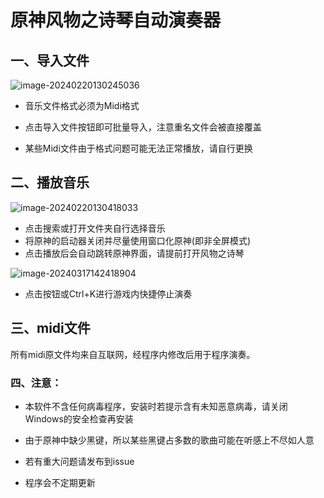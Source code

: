 # 原神风物之诗琴自动演奏器

## 一、导入文件

![image-20240220130245036](https://typora-xcc.oss-cn-beijing.aliyuncs.com/image/image-20240220130245036.png)

* 音乐文件格式必须为Midi格式

* 点击导入文件按钮即可批量导入，注意重名文件会被直接覆盖
* 某些Midi文件由于格式问题可能无法正常播放，请自行更换

## 二、播放音乐

![image-20240220130418033](https://typora-xcc.oss-cn-beijing.aliyuncs.com/image/image-20240220130418033.png)

* 点击搜索或打开文件夹自行选择音乐
* 将原神的启动器关闭并尽量使用窗口化原神(即非全屏模式)
* 点击播放后会自动跳转原神界面，请提前打开风物之诗琴

![image-20240317142418904](https://typora-xcc.oss-cn-beijing.aliyuncs.com/image/image-20240317142418904.png)

* 点击按钮或Ctrl+K进行游戏内快捷停止演奏

## 三、midi文件

所有midi原文件均来自互联网，经程序内修改后用于程序演奏。

### 四、注意：

* 本软件不含任何病毒程序，安装时若提示含有未知恶意病毒，请关闭Windows的安全检查再安装

* 由于原神中缺少黑键，所以某些黑键占多数的歌曲可能在听感上不尽如人意

* 若有重大问题请发布到issue

* 程序会不定期更新